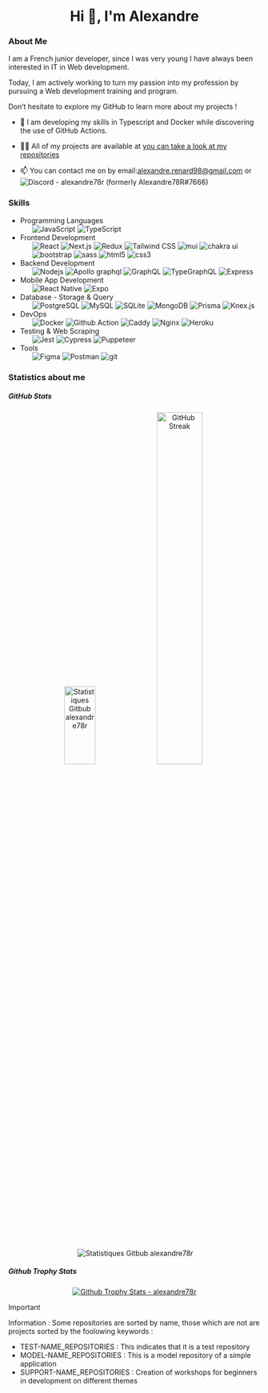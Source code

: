 <h1 align="center">Hi 👋, I'm Alexandre</h1>

<h3>About Me</h3>

<p>
    I am a French junior developer, since I was very young I have always been interested in IT in Web development.
</p>

<p>
    Today, I am actively working to turn my passion into my profession by pursuing a Web development training and program.
</p>

<p>
    Don’t hesitate to explore my GitHub to learn more about my projects !
</p>



- 🌱 I am developing my skills in Typescript and Docker while discovering the use of GitHub Actions.

- 👨‍💻 All of my projects are available at  [you can take a look at my repositories ](https://github.com/Alexandre78R?tab=repositories)

- 📫 You can contact me on by email:alexandre.renard98@gmail.com or <img alt="Discord" src="https://img.shields.io/badge/-Discord-4D3FF6?style=flat-square&logo=discord&logoColor=white"/> - alexandre78r (formerly Alexandre78R#7666)

<h3 align="left">Skills</h3>

<ul>
    <li>
    Programming Languages
    <ul>
    <img alt="JavaScript" src="https://img.shields.io/badge/-JavaScript-F0DB4F?style=flat-square&logo=JavaScript&logoColor=white"/>
    <img alt="TypeScript" src="https://img.shields.io/badge/-TypeScript-007ACC?style=flat-square&logo=typescript&logoColor=white"/>
    </ul>
  </li>
  <li>
    Frontend Development
    <ul>
      <img alt="React" src="https://img.shields.io/badge/-React-45b8d8?style=flat-square&logo=react&logoColor=white"/>
      <img alt="Next.js" src="https://img.shields.io/badge/-Next.js-000000?style=flat-square&logo=next.js&logoColor=white"/>
      <img alt="Redux" src="https://img.shields.io/badge/-Redux-8C1EB2?style=flat-square&logo=redux&logoColor=white"/>
      <img alt="Tailwind CSS" src="https://img.shields.io/badge/-Tailwind%20CSS-24CDCD?style=flat-square&logo=tailwindcss&logoColor=white"/>
      <img alt="mui" src="https://img.shields.io/badge/-MUI-167FDC?style=flat-square&logo=mui&logoColor=white"/>
      <img alt="chakra ui" src="https://img.shields.io/badge/-Chakra%20UI-36C5CA?style=flat-square&logo=chakra-ui&logoColor=white"/>
      <img alt="bootstrap" src="https://img.shields.io/badge/-Bootstrap-a259ff?style=flat-square&logo=bootstrap&logoColor=white"/>
      <img alt="sass" src="https://img.shields.io/badge/-SASS-CC69BF?style=flat-square&logo=sass&logoColor=white"/>
      <img alt="html5" src="https://img.shields.io/badge/-HTML5-E34F26?style=flat-square&logo=html5&logoColor=white"/>
      <img alt="css3" src="https://img.shields.io/badge/-CSS3-264de4?style=flat-square&logo=css3&logoColor=white"/>
    </ul>
  </li>
    <li>
    Backend Development
    <ul>
      <img alt="Nodejs" src="https://img.shields.io/badge/-Nodejs-44883e?style=flat-square&logo=Node.js&logoColor=white"/>
      <img alt="Apollo graphql" src="https://img.shields.io/badge/-Apollo%20GraphQL-311C87?style=flat-square&logo=apollo-graphql&logoColor=white"/>
      <img alt="GraphQL" src="https://img.shields.io/badge/-GraphQL-E535AB?style=flat-square&logo=graphql&logoColor=white"/>
      <img alt="TypeGraphQL" src="https://img.shields.io/badge/-TypeGraphQL-5149B8?style=flat-square&logo=graphql&logoColor=white"/>
      <img alt="Express" src="https://img.shields.io/badge/-Express-000000?style=flat-square&logoColor=white"/>
    </ul>
  </li>
  <li>
    Mobile App Development
    <ul>
      <img alt="React Native" src="https://img.shields.io/badge/-React%20Native-45b8d8?style=flat-square&logo=react&logoColor=white"/>
      <img alt="Expo" src="https://img.shields.io/badge/Expo-000000?style=flat-square&logo=expo&logoColor=white"/>
    </ul>
  </li>
  <li>
    Database - Storage & Query
    <ul>
      <img alt="PostgreSQL" src="https://img.shields.io/badge/-PostgreSQL-1D73DC?style=flat-square&logo=PostgreSQL&logoColor=white"/>
      <img alt="MySQL" src="https://img.shields.io/badge/-MySQL-F29111?style=flat-square&logo=MySQL&logoColor=white"/>
      <img alt="SQLite" src="https://img.shields.io/badge/-SQLite-1E8DBC?style=flat-square&logo=SQLite&logoColor=white"/>
      <img alt="MongoDB" src="https://img.shields.io/badge/-MongoDB-1DBA22?style=flat-square&logo=mongodb&logoColor=white"/>
      <img alt="Prisma" src="https://img.shields.io/badge/-Prisma-000000?style=flat-square&logo=Prisma&logoColor=white"/>
      <img alt="Knex.js" src="https://img.shields.io/badge/-Knex.js-E95602?style=flat-square&logo=Knex.js&logoColor=white"/>
    </ul>
  </li>
  
  <li>
    DevOps
    <ul>
      <img alt="Docker" src="https://img.shields.io/badge/-Docker-0db7ed?style=flat-square&logo=docker&logoColor=white"/>
      <img alt="Github Action" src="https://img.shields.io/badge/-Github%20Action-000000?style=flat-square&logo=github$&logoColor=white"/>
      <img alt="Caddy" src="https://img.shields.io/badge/-Caddy-26CFA7?style=flat-square&logo=caddy&logoColor=white"/>
      <img alt="Nginx" src="https://img.shields.io/badge/-Nginx-1EA718?style=flat-square&logo=nginx&logoColor=white"/>
      <img alt="Heroku" src="https://img.shields.io/badge/-Heroku-7B0FF5?style=flat-square&logo=heroku&logoColor=white"/>
    </ul>
  </li>
  
  <li>
    Testing & Web Scraping
    <ul>
      <img alt="Jest" src="https://img.shields.io/badge/-Jest-FC958A?style=flat-square&logo=jest&logoColor=white"/>
      <img alt="Cypress" src="https://img.shields.io/badge/-Cypress-1FC824?style=flat-square&logo=cypress&logoColor=white"/>
      <img alt="Puppeteer" src="https://img.shields.io/badge/-Puppeteer-1DB356?style=flat-square&logo=puppeteer&logoColor=white"/>
    </ul>
  </li>

  <li>
    Tools
    <ul>
      <img alt="Figma" src="https://img.shields.io/badge/-Figma-a259ff?style=flat-square&logo=Figma&logoColor=white"/>
      <img alt="Postman" src="https://img.shields.io/badge/-Postman-F66526?style=flat-square&logo=Postman&logoColor=white"/>
      <img alt="git" src="https://img.shields.io/badge/-Git-F14E32?style=flat-square&logo=git&logoColor=white"/>
    </ul>
  </li>
</ul>


<h3 align="left">Statistics about me </h3>

<h5 align="left">GitHub Stats</h5>
<div align="center">  
    <img src="https://github-readme-stats.vercel.app/api/top-langs/?username=Alexandre78R&theme=dark&hide_border=true&include_all_commits=true&count_private=true&layout=compact&card_width=100" width="35%" height="20%" alt="Statistiques Gitbub alexandre78r" />
    <a href="https://git.io/streak-stats"><img src="https://github-readme-streak-stats.herokuapp.com?user=Alexandre78R&theme=dark&hide_border=true&mode=weekly&card_width=400" width="42.5%" alt="GitHub Streak" /></a>
</div>

<div align="center">    
<p>&nbsp;<img align="center" src="https://github-readme-stats.vercel.app/api?username=alexandre78r&show_icons=true&locale=en&card_width=100&theme=dark" alt="Statistiques Gitbub alexandre78r" /></p>
</div>

<h5 align="left">Github Trophy Stats </h5>
<p align="center"> <a href="https://github.com/ryo-ma/github-profile-trophy"><img src="https://github-profile-trophy.vercel.app/?username=alexandre78r" alt="Github Trophy Stats - alexandre78r" /></a> </p>

> [!IMPORTANT]
> Information : Some repositories are sorted by name, those which are not are projects sorted by the foolowing keywords :

-  TEST-NAME_REPOSITORIES : This indicates that it is a test repository
-  MODEL-NAME_REPOSITORIES : This is a model repository of a simple application
-  SUPPORT-NAME_REPOSITORIES : Creation of workshops for beginners in development on different themes
